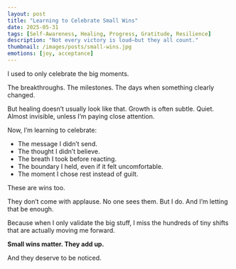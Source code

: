 ```yaml
---
layout: post
title: "Learning to Celebrate Small Wins"
date: 2025-05-31
tags: [Self-Awareness, Healing, Progress, Gratitude, Resilience]
description: "Not every victory is loud—but they all count."
thumbnail: /images/posts/small-wins.jpg
emotions: [joy, acceptance]
---
```


I used to only celebrate the big moments.

The breakthroughs. The milestones. The days when something clearly changed.

But healing doesn’t usually look like that. Growth is often subtle. Quiet. Almost invisible, unless I’m paying close attention.

Now, I’m learning to celebrate:  
- The message I didn’t send.  
- The thought I didn’t believe.  
- The breath I took before reacting.  
- The boundary I held, even if it felt uncomfortable.  
- The moment I chose rest instead of guilt.

These are wins too.

They don’t come with applause. No one sees them. But I do. And I’m letting that be enough.

Because when I only validate the big stuff, I miss the hundreds of tiny shifts that are actually moving me forward.

**Small wins matter. They add up.**

And they deserve to be noticed.
